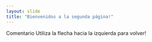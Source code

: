 ```yaml
---
layout: slide
title: "Bienvenidos a la segunda página!"
---
```

Comentario
Utiliza la flecha hacia la izquierda para volver!
